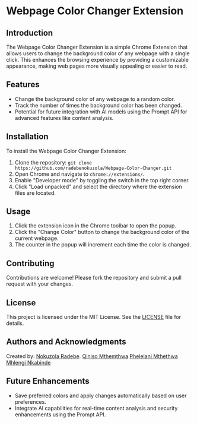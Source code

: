 # Webpage Color Changer Extension

## Introduction

The Webpage Color Changer Extension is a simple Chrome Extension that allows users to change the background color of any webpage with a single click. This enhances the browsing experience by providing a customizable appearance, making web pages more visually appealing or easier to read.

## Features

- Change the background color of any webpage to a random color.
- Track the number of times the background color has been changed.
- Potential for future integration with AI models using the Prompt API for advanced features like content analysis.

## Installation

To install the Webpage Color Changer Extension:

1. Clone the repository: `git clone https://github.com/radebenokuzola/Webpage-Color-Changer.git`
2. Open Chrome and navigate to `chrome://extensions/`.
3. Enable "Developer mode" by toggling the switch in the top right corner.
4. Click "Load unpacked" and select the directory where the extension files are located.

## Usage

1. Click the extension icon in the Chrome toolbar to open the popup.
2. Click the "Change Color" button to change the background color of the current webpage.
3. The counter in the popup will increment each time the color is changed.

## Contributing

Contributions are welcome! Please fork the repository and submit a pull request with your changes.

## License

This project is licensed under the MIT License. See the [LICENSE](LICENSE) file for details.

## Authors and Acknowledgments

Created by: [Nokuzola Radebe](https://github.com/radebenokuzola).
[Qiniso Mthemthwa](https://github.com/Q-Mthethwa)
[Phelelani Mthethwa](https://github.com/21925402)
[Mhlengi Nkabinde](https://github.com/MHLENGINKABINDE)

## Future Enhancements

- Save preferred colors and apply changes automatically based on user preferences.
- Integrate AI capabilities for real-time content analysis and security enhancements using the Prompt API.



